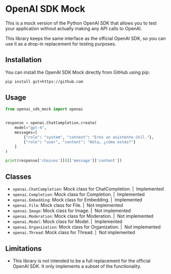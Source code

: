 # OpenAI SDK Mock

This is a mock version of the Python OpenAI SDK that allows you to test your application without actually making any API calls to OpenAI.

This library keeps the same interface as the official OpenAI SDK, so you can use it as a drop-in replacement for testing purposes.

## Installation

You can install the OpenAI SDK Mock directly from GitHub using pip:

```bash
pip install git+https://github.com
```

## Usage

```python
from openai_sdk_mock import openai


response = openai.ChatCompletion.create(
    model="gpt-4",
    messages=[
        {"role": "system", "content": "Eres un asistente útil."},
        {"role": "user", "content": "Hola, ¿cómo estás?"}
    ]
)

print(response['choices'][0]['message']['content'])
```

## Classes

- `openai.ChatCompletion`: Mock class for ChatCompletion.   |  Implemented
- `openai.Completion`: Mock class for Completion.   |  Implemented
- `openai.Embedding`: Mock class for Embedding.   |  Implemented
- `openai.File`: Mock class for File.   |  Not implemented
- `openai.Image`: Mock class for Image.   |  Not implemented
- `openai.Moderation`: Mock class for Moderation.   |  Not implemented
- `openai.Model`: Mock class for Model.   |  Implemented
- `openai.Organization`: Mock class for Organization.   |  Not implemented
- `openai.Thread`: Mock class for Thread.   |  Not implemented

## Limitations

- This library is not intended to be a full replacement for the official OpenAI SDK. It only implements a subset of the functionality.
